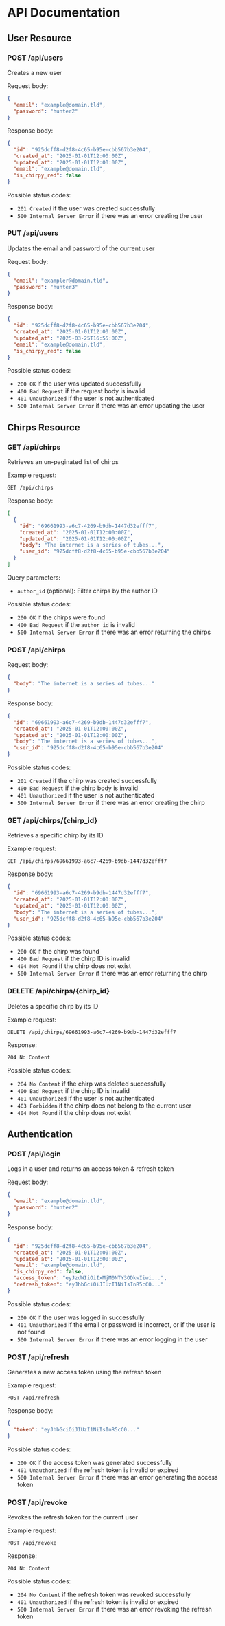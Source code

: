 # API Documentation

## User Resource

### POST /api/users

Creates a new user

Request body:

```json
{
  "email": "example@domain.tld",
  "password": "hunter2"
}
```

Response body:

```json
{
  "id": "925dcff8-d2f8-4c65-b95e-cbb567b3e204",
  "created_at": "2025-01-01T12:00:00Z",
  "updated_at": "2025-01-01T12:00:00Z",
  "email": "example@domain.tld",
  "is_chirpy_red": false
}
```

Possible status codes:

- `201 Created` if the user was created successfully
- `500 Internal Server Error` if there was an error creating the user

### PUT /api/users

Updates the email and password of the current user

Request body:

```json
{
  "email": "exampler@domain.tld",
  "password": "hunter3"
}
```

Response body:

```json
{
  "id": "925dcff8-d2f8-4c65-b95e-cbb567b3e204",
  "created_at": "2025-01-01T12:00:00Z",
  "updated_at": "2025-03-25T16:55:00Z",
  "email": "example@domain.tld",
  "is_chirpy_red": false
}
```

Possible status codes:

- `200 OK` if the user was updated successfully
- `400 Bad Request` if the request body is invalid
- `401 Unauthorized` if the user is not authenticated
- `500 Internal Server Error` if there was an error updating the user

## Chirps Resource

### GET /api/chirps

Retrieves an un-paginated list of chirps

Example request:

```http request
GET /api/chirps
```

Response body:

```json
[
  {
    "id": "69661993-a6c7-4269-b9db-1447d32efff7",
    "created_at": "2025-01-01T12:00:00Z",
    "updated_at": "2025-01-01T12:00:00Z",
    "body": "The internet is a series of tubes...",
    "user_id": "925dcff8-d2f8-4c65-b95e-cbb567b3e204"
  }
]
```

Query parameters:

- `author_id` (optional): Filter chirps by the author ID

Possible status codes:

- `200 OK` if the chirps were found
- `400 Bad Request` if the `author_id` is invalid
- `500 Internal Server Error` if there was an error returning the chirps

### POST /api/chirps

Request body:

```json
{
  "body": "The internet is a series of tubes..."
}
```

Response body:

```json
{
  "id": "69661993-a6c7-4269-b9db-1447d32efff7",
  "created_at": "2025-01-01T12:00:00Z",
  "updated_at": "2025-01-01T12:00:00Z",
  "body": "The internet is a series of tubes...",
  "user_id": "925dcff8-d2f8-4c65-b95e-cbb567b3e204"
}
```

Possible status codes:

- `201 Created` if the chirp was created successfully
- `400 Bad Request` if the chirp body is invalid
- `401 Unauthorized` if the user is not authenticated
- `500 Internal Server Error` if there was an error creating the chirp

### GET /api/chirps/{chirp_id}

Retrieves a specific chirp by its ID

Example request:

```http request
GET /api/chirps/69661993-a6c7-4269-b9db-1447d32efff7
```

Response body:

```json
{
  "id": "69661993-a6c7-4269-b9db-1447d32efff7",
  "created_at": "2025-01-01T12:00:00Z",
  "updated_at": "2025-01-01T12:00:00Z",
  "body": "The internet is a series of tubes...",
  "user_id": "925dcff8-d2f8-4c65-b95e-cbb567b3e204"
}
```

Possible status codes:

- `200 OK` if the chirp was found
- `400 Bad Request` if the chirp ID is invalid
- `404 Not Found` if the chirp does not exist
- `500 Internal Server Error` if there was an error returning the chirp

### DELETE /api/chirps/{chirp_id}

Deletes a specific chirp by its ID

Example request:

```http request
DELETE /api/chirps/69661993-a6c7-4269-b9db-1447d32efff7
```

Response:

```http request
204 No Content
```

Possible status codes:

- `204 No Content` if the chirp was deleted successfully
- `400 Bad Request` if the chirp ID is invalid
- `401 Unauthorized` if the user is not authenticated
- `403 Forbidden` if the chirp does not belong to the current user
- `404 Not Found` if the chirp does not exist

## Authentication

### POST /api/login

Logs in a user and returns an access token & refresh token

Request body:

```json
{
  "email": "example@domain.tld",
  "password": "hunter2"
}
```

Response body:

```json
{
  "id": "925dcff8-d2f8-4c65-b95e-cbb567b3e204",
  "created_at": "2025-01-01T12:00:00Z",
  "updated_at": "2025-01-01T12:00:00Z",
  "email": "example@domain.tld",
  "is_chirpy_red": false,
  "access_token": "eyJzdWIiOiIxMjM0NTY3ODkwIiwi...",
  "refresh_token": "eyJhbGciOiJIUzI1NiIsInR5cC0..."
}
```

Possible status codes:

- `200 OK` if the user was logged in successfully
- `401 Unauthorized` if the email or password is incorrect, or if the user is not found
- `500 Internal Server Error` if there was an error logging in the user

### POST /api/refresh

Generates a new access token using the refresh token

Example request:

```http request
POST /api/refresh
```

Response body:

```json
{
  "token": "eyJhbGciOiJIUzI1NiIsInR5cC0..."
}
```

Possible status codes:

- `200 OK` if the access token was generated successfully
- `401 Unauthorized` if the refresh token is invalid or expired
- `500 Internal Server Error` if there was an error generating the access token

### POST /api/revoke

Revokes the refresh token for the current user

Example request:

```http request
POST /api/revoke
```

Response:

```http request
204 No Content
```

Possible status codes:

- `204 No Content` if the refresh token was revoked successfully
- `401 Unauthorized` if the refresh token is invalid or expired
- `500 Internal Server Error` if there was an error revoking the refresh token